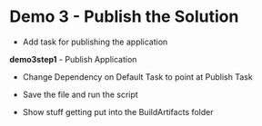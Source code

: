 # Demo 3 - Publish the Solution

* Add task for publishing the application

**demo3step1** - Publish Application

* Change Dependency on Default Task to point at Publish Task

* Save the file and run the script

* Show stuff getting put into the BuildArtifacts folder